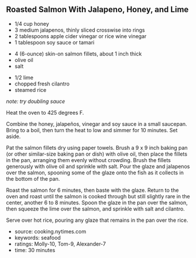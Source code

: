 Roasted Salmon With Jalapeno, Honey, and Lime
---------------------------------------------

- 1/4 cup honey
- 3 medium jalapenos, thinly sliced crosswise into rings
- 2 tablespoons apple cider vinegar or rice wine vinegar
- 1 tablespoon soy sauce or tamari
<!-- -->
- 4 (6-ounce) skin-on salmon fillets, about 1 inch thick
- olive oil
- salt
<!-- -->
- 1/2 lime
- chopped fresh cilantro
- steamed rice

*note: try doubling sauce*

Heat the oven to 425 degrees F.

Combine the honey, jalapeños, vinegar and soy sauce in a small
saucepan.  Bring to a boil, then turn the heat to low and simmer for
10 minutes. Set aside.

Pat the salmon fillets dry using paper towels.  Brush a 9 x 9 inch
baking pan (or other similar-size baking pan or dish) with olive oil,
then place the fillets in the pan, arranging them evenly without
crowding.  Brush the fillets generously with olive oil and sprinkle
with salt.  Pour the glaze and jalapenos over the salmon, spooning
some of the glaze onto the fish as it collects in the bottom of the
pan.

Roast the salmon for 6 minutes, then baste with the glaze.  Return to
the oven and roast until the salmon is cooked through but still
slightly rare in the center, another 6 to 8 minutes.  Spoon the glaze
in the pan over the salmon, then squeeze the lime over the salmon, and
sprinkle with salt and cilantro.

Serve over hot rice, pouring any glaze that remains in the pan over
the rice.

- source: cooking.nytimes.com
- keywords: seafood
- ratings: Molly-10, Tom-9, Alexander-7
- time: 30 minutes
